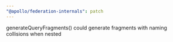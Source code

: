 ```yaml
---
"@apollo/federation-internals": patch
---
```


generateQueryFragments() could generate fragments with naming collisions when nested
